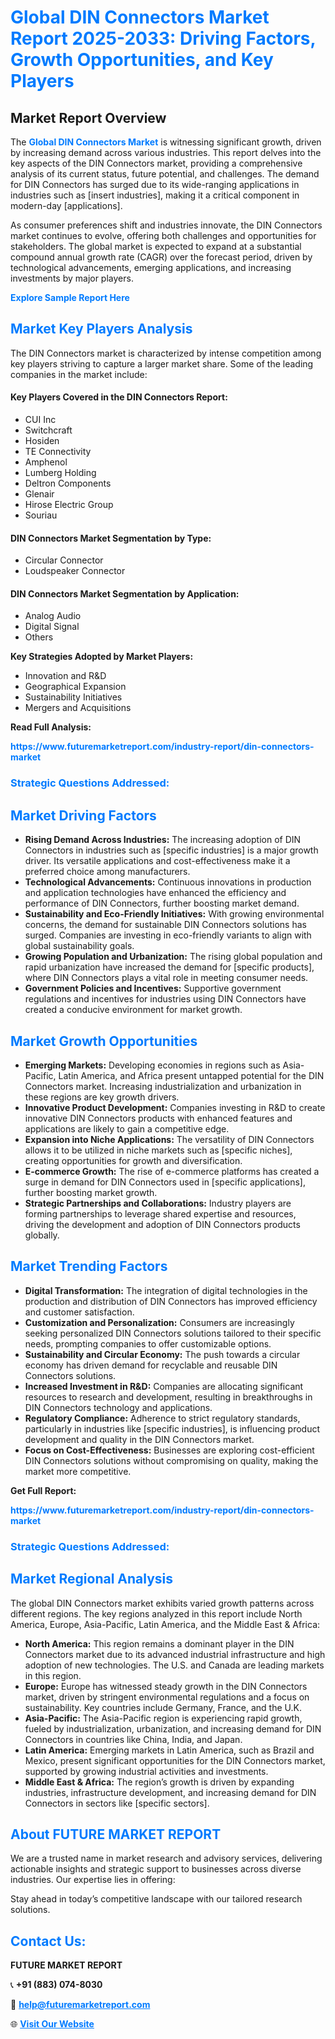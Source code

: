 <h1 style="color: #007BFF;">Global DIN Connectors Market Report 2025-2033: Driving Factors, Growth Opportunities, and Key Players</h1>

<section id="overview">
<h2>Market Report Overview</h2>
<p>The <a href="https://www.futuremarketreport.com/industry-report/din-connectors-market" style="color: #007BFF; text-decoration: none;"><strong>Global DIN Connectors Market</strong></a> is witnessing significant growth, driven by increasing demand across various industries. This report delves into the key aspects of the DIN Connectors market, providing a comprehensive analysis of its current status, future potential, and challenges. The demand for DIN Connectors has surged due to its wide-ranging applications in industries such as [insert industries], making it a critical component in modern-day [applications].</p>
<p>As consumer preferences shift and industries innovate, the DIN Connectors market continues to evolve, offering both challenges and opportunities for stakeholders. The global market is expected to expand at a substantial compound annual growth rate (CAGR) over the forecast period, driven by technological advancements, emerging applications, and increasing investments by major players.</p>
</section>

<section id="overview">
<p><a href="https://www.futuremarketreport.com/request-sample/reportId=60385" style="color: #007BFF; text-decoration: none;"><strong>Explore Sample Report Here</strong></a></p>
</section>

<section id="key-players">
<h2 style="color: #007BFF;">Market Key Players Analysis</h2>
<p>The DIN Connectors market is characterized by intense competition among key players striving to capture a larger market share. Some of the leading companies in the market include:</p>
<h4>Key Players Covered in the DIN Connectors Report:</h4>
<ul><li>CUI Inc</li><li>Switchcraft</li><li>Hosiden</li><li>TE Connectivity</li><li>Amphenol</li><li>Lumberg Holding</li><li>Deltron Components</li><li>Glenair</li><li>Hirose Electric Group</li><li>Souriau</li></ul>
<h4>DIN Connectors Market Segmentation by Type:</h4>
<ul><li>Circular Connector</li><li>Loudspeaker Connector</li></ul>

<h4>DIN Connectors Market Segmentation by Application:</h4>
<ul><li>Analog Audio</li><li>Digital Signal</li><li>Others</li></ul>
<p><strong>Key Strategies Adopted by Market Players:</strong></p>
<ul>
<li>Innovation and R&D</li>
<li>Geographical Expansion</li>
<li>Sustainability Initiatives</li>
<li>Mergers and Acquisitions</li>
</ul>
</section>

<section>
<p><strong>Read Full Analysis: </strong></p><a href="https://www.futuremarketreport.com/industry-report/din-connectors-market" style="color: #007BFF; text-decoration: none;"><strong>https://www.futuremarketreport.com/industry-report/din-connectors-market</strong></a>
<h3 style="color: #007BFF;">Strategic Questions Addressed:</h3>
</section>

<section id="driving-factors">
<h2 style="color: #007BFF;">Market Driving Factors</h2>
<ul>
<li><strong>Rising Demand Across Industries:</strong> The increasing adoption of DIN Connectors in industries such as [specific industries] is a major growth driver. Its versatile applications and cost-effectiveness make it a preferred choice among manufacturers.</li>
<li><strong>Technological Advancements:</strong> Continuous innovations in production and application technologies have enhanced the efficiency and performance of DIN Connectors, further boosting market demand.</li>
<li><strong>Sustainability and Eco-Friendly Initiatives:</strong> With growing environmental concerns, the demand for sustainable DIN Connectors solutions has surged. Companies are investing in eco-friendly variants to align with global sustainability goals.</li>
<li><strong>Growing Population and Urbanization:</strong> The rising global population and rapid urbanization have increased the demand for [specific products], where DIN Connectors plays a vital role in meeting consumer needs.</li>
<li><strong>Government Policies and Incentives:</strong> Supportive government regulations and incentives for industries using DIN Connectors have created a conducive environment for market growth.</li>
</ul>
</section>

<section id="growth-opportunities">
<h2 style="color: #007BFF;">Market Growth Opportunities</h2>
<ul>
<li><strong>Emerging Markets:</strong> Developing economies in regions such as Asia-Pacific, Latin America, and Africa present untapped potential for the DIN Connectors market. Increasing industrialization and urbanization in these regions are key growth drivers.</li>
<li><strong>Innovative Product Development:</strong> Companies investing in R&D to create innovative DIN Connectors products with enhanced features and applications are likely to gain a competitive edge.</li>
<li><strong>Expansion into Niche Applications:</strong> The versatility of DIN Connectors allows it to be utilized in niche markets such as [specific niches], creating opportunities for growth and diversification.</li>
<li><strong>E-commerce Growth:</strong> The rise of e-commerce platforms has created a surge in demand for DIN Connectors used in [specific applications], further boosting market growth.</li>
<li><strong>Strategic Partnerships and Collaborations:</strong> Industry players are forming partnerships to leverage shared expertise and resources, driving the development and adoption of DIN Connectors products globally.</li>
</ul>
</section>

<section id="trending-factors">
<h2 style="color: #007BFF;">Market Trending Factors</h2>
<ul>
<li><strong>Digital Transformation:</strong> The integration of digital technologies in the production and distribution of DIN Connectors has improved efficiency and customer satisfaction.</li>
<li><strong>Customization and Personalization:</strong> Consumers are increasingly seeking personalized DIN Connectors solutions tailored to their specific needs, prompting companies to offer customizable options.</li>
<li><strong>Sustainability and Circular Economy:</strong> The push towards a circular economy has driven demand for recyclable and reusable DIN Connectors solutions.</li>
<li><strong>Increased Investment in R&D:</strong> Companies are allocating significant resources to research and development, resulting in breakthroughs in DIN Connectors technology and applications.</li>
<li><strong>Regulatory Compliance:</strong> Adherence to strict regulatory standards, particularly in industries like [specific industries], is influencing product development and quality in the DIN Connectors market.</li>
<li><strong>Focus on Cost-Effectiveness:</strong> Businesses are exploring cost-efficient DIN Connectors solutions without compromising on quality, making the market more competitive.</li>
</ul>
</section>

<section>
<p><strong>Get Full Report: </strong></p><a href="https://www.futuremarketreport.com/industry-report/din-connectors-market" style="color: #007BFF; text-decoration: none;"><strong>https://www.futuremarketreport.com/industry-report/din-connectors-market</strong></a>
<h3 style="color: #007BFF;">Strategic Questions Addressed:</h3>
</section>


<section id="regional-analysis">
<h2 style="color: #007BFF;">Market Regional Analysis</h2>
<p>The global DIN Connectors market exhibits varied growth patterns across different regions. The key regions analyzed in this report include North America, Europe, Asia-Pacific, Latin America, and the Middle East & Africa:</p>
<ul>
<li><strong>North America:</strong> This region remains a dominant player in the DIN Connectors market due to its advanced industrial infrastructure and high adoption of new technologies. The U.S. and Canada are leading markets in this region.</li>
<li><strong>Europe:</strong> Europe has witnessed steady growth in the DIN Connectors market, driven by stringent environmental regulations and a focus on sustainability. Key countries include Germany, France, and the U.K.</li>
<li><strong>Asia-Pacific:</strong> The Asia-Pacific region is experiencing rapid growth, fueled by industrialization, urbanization, and increasing demand for DIN Connectors in countries like China, India, and Japan.</li>
<li><strong>Latin America:</strong> Emerging markets in Latin America, such as Brazil and Mexico, present significant opportunities for the DIN Connectors market, supported by growing industrial activities and investments.</li>
<li><strong>Middle East & Africa:</strong> The region’s growth is driven by expanding industries, infrastructure development, and increasing demand for DIN Connectors in sectors like [specific sectors].</li>
</ul>
</section>

<footer>
<h2 style="color: #007BFF;">About FUTURE MARKET REPORT</h2>
<p>We are a trusted name in market research and advisory services, delivering actionable insights and strategic support to businesses across diverse industries. Our expertise lies in offering:</p>

<p>Stay ahead in today’s competitive landscape with our tailored research solutions.</p>

<h2 style="color: #007BFF;">Contact Us:</h2>
<p><strong>FUTURE MARKET REPORT</strong></p>
<p>📞 <strong>+91 (883) 074-8030</strong></p>
<p>📧 <strong><a href="mailto:help@futuremarketreport.com" style="color: #007BFF;">help@futuremarketreport.com</a></strong></p>
<p>🌐 <strong><a href="https://www.futuremarketreport.com/" style="color: #007BFF;">Visit Our Website</a></strong></p>
</footer>